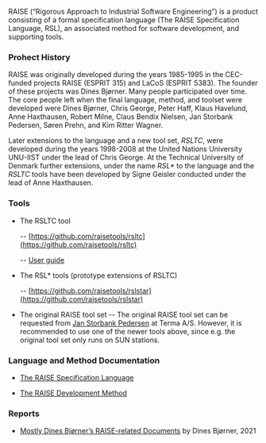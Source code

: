 RAISE (“Rigorous Approach to Industrial Software Engineering”) is a product consisting of a formal specification language (The RAISE Specification Language, RSL), an associated method for software development, and supporting tools.

### Prohect History

RAISE was originally developed during the years 1985-1995 in the CEC-funded projects RAISE (ESPRIT 315) and LaCoS (ESPRIT 5383). The founder of these projects was Dines Bjørner. 
Many people participated over time. The core people left when the final language, method, and toolset were developed were Dines Bjørner, Chris George, Peter Haff, Klaus Havelund, Anne Haxthausen, Robert Milne, Claus Bendix Nielsen, Jan Storbank Pedersen, Søren Prehn, and Kim Ritter Wagner.

Later extensions to the language and a new tool set, _RSLTC_, were developed during the years 1998-2008 at the United Nations University UNU-IIST under the lead of Chris George. At the Technical University of Denmark further extensions, under the name _RSL*_ to the language and the _RSLTC_ tools have been developed by Signe Geisler
conducted under the lead of Anne Haxthausen. 

### Tools

* The RSLTC tool

  -- [https://github.com/raisetools/rsltc](https://github.com/raisetools/rsltc)

  -- [User guide](https://github.com/raisetools/rsltc/blob/master/user_guide/ug.pdf)

* The RSL* tools (prototype extensions of RSLTC)

  -- [https://github.com/raisetools/rslstar](https://github.com/raisetools/rslstar)

* The original RAISE tool set
  -- The original RAISE tool set can be requested from [Jan Storbank Pedersen](mailto:jnp@terma.com) at Terma A/S. However, it is recommended to use one of the newer tools above, since e.g. the original tool set only runs on SUN stations.

### Language and Method Documentation

* [The RAISE Specification Language](material/documentation/raise-language.pdf)

* [The RAISE Development Method](material/documentation/raise-method.pdf)

### Reports

* [Mostly Dines Bjørner’s RAISE-related Documents](material/papers/bjorner-raise-web.pdf) by Dines Bjørner, 2021

